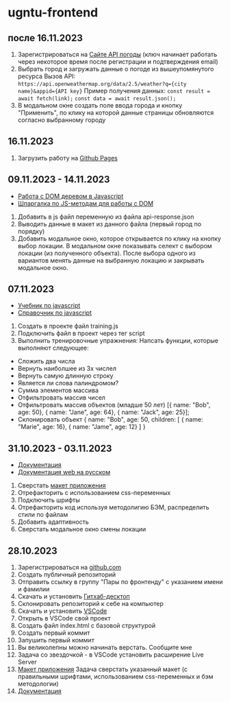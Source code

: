 # ugntu-frontend

## после 16.11.2023

1. Зарегистрироваться на [Сайте API погоды](https://openweathermap.org/) (ключ начинает работать через некоторое время после регистрации и подтверждения email)
2. Выбрать город и загружать данные о погоде из вышеупомянутого ресурса
Вызов API: `https://api.openweathermap.org/data/2.5/weather?q={city name}&appid={API key}`
Пример получения данных: 
`const result = await fetch(link);`
`const data = await result.json();`
3. В модальном окне создать поле ввода города и кнопку "Применить", по клику на которой данные страницы обновляются согласно выбранному городу

## 16.11.2023

1. Загрузить работу на [Github Pages](https://pages.github.com/)

## 09.11.2023 - 14.11.2023

- [Работа с DOM деревом в Javascript](https://monsterlessons.com/project/series/rabota-s-dom-derevom-v-javascript)
- [Шпаргалка по JS-методам для работы с DOM](https://habr.com/ru/companies/macloud/articles/557422/)

1. Добавить в js файл переменную из файла api-response.json
2. Выводить данные в макет из данного файла (первый город по порядку)
3. Добавить модальное окно, которое открывается по клику на кнопку выбор локации. В модальном окне показывать селект с выбором локации (из полученного объекта). После выбора одного из вариантов менять данные на выбранную локацию и закрывать модальное окно.

## 07.11.2023

- [Учебник по javascript](http://learn.javascript.ru/)
- [Справочник по javascript](https://doka.guide/js/)

1. Создать в проекте файл training.js
2. Подключить файл в проект через тег script
3. Выполнить тренировочные упражнения:
Напсать функции, которые выполняют следующее:
- Сложить два числа
- Вернуть наиболшее из 3х числел
- Вернуть самую длинную строку
- Является ли слова палиндромом?
- Сумма элементов массива
- Отфильтровать массив чисел
- Отфильтровать массив объектов (младше 50 лет) [{ name: "Bob", age: 50}, { name: "Jane", age: 64}, { name: "Jack", age: 25}];
- Склонировать объект { name: "Bob", age: 50, children: [ { name: "Marie", age: 16}, { name: "Jame", age: 12} ] }


## 31.10.2023 - 03.11.2023

- [Документация](https://developer.mozilla.org/)
- [Документация web на русском](https://doka.guide/)

1. Сверстать [макет приложения](https://www.figma.com/file/m3xcAAqGFkfCwF4ntoRhI4/Simple-Weather-App-Design-(Community)-(Copy)?type=design&node-id=0%3A1&mode=dev)
2. Отрефакторить с использованием css-переменных
3. Подключить шрифты
4. Отрефакторить код используя методолигию БЭМ, распределить стили по файлам
5. Добавить адаптивность
6. Сверстать модальное окно смены локации

## 28.10.2023

1. Зарегистрироваться на [github.com](https://github.com/)
2. Создать публичный репозиторий
3. Отправить ссылку в группу "Пары по фронтенду" с указанием имени и фамилии
4. Скачать и установить [Гитхаб-десктоп](https://desktop.github.com/)
5. Склонировать репозиторий к себе на компьютер
6. Скачать и установить [VSCode](https://code.visualstudio.com/)
7. Открыть в VSCode свой проект
8. Создать файл index.html с базовой структурой
9. Создать первый коммит
10. Запушить первый коммит
11. Вы великолепны можно начинать верстать. Сообщите мне
12. Задача со звездочкой - в VSCode установить расширение Live Server
13. [Макет приложения](https://www.figma.com/file/m3xcAAqGFkfCwF4ntoRhI4/Simple-Weather-App-Design-(Community)-(Copy)?type=design&node-id=0%3A1&mode=dev) Задача сверстать указанный макет (с правильными шрифтами, использованием css-переменных и бэм методологии)
14. [Документация](https://doka.guide/html/)
